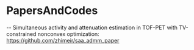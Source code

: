 # PapersAndCodes
-- Simultaneous activity and attenuation estimation in TOF-PET with TV-constrained nonconvex optimization: https://github.com/zhimeir/saa_admm_paper
